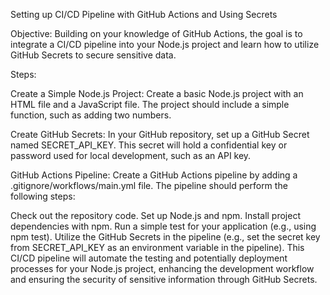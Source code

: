 Setting up CI/CD Pipeline with GitHub Actions and Using Secrets

Objective:
Building on your knowledge of GitHub Actions, the goal is to integrate a CI/CD pipeline into your Node.js project and learn how to utilize GitHub Secrets to secure sensitive data.

Steps:

Create a Simple Node.js Project:
Create a basic Node.js project with an HTML file and a JavaScript file. The project should include a simple function, such as adding two numbers.


Create GitHub Secrets:
In your GitHub repository, set up a GitHub Secret named SECRET_API_KEY. This secret will hold a confidential key or password used for local development, such as an API key.

GitHub Actions Pipeline:
Create a GitHub Actions pipeline by adding a .gitignore/workflows/main.yml file. The pipeline should perform the following steps:

Check out the repository code.
Set up Node.js and npm.
Install project dependencies with npm.
Run a simple test for your application (e.g., using npm test).
Utilize the GitHub Secrets in the pipeline (e.g., set the secret key from SECRET_API_KEY as an environment variable in the pipeline).
This CI/CD pipeline will automate the testing and potentially deployment processes for your Node.js project, enhancing the development workflow and ensuring the security of sensitive information through GitHub Secrets.
